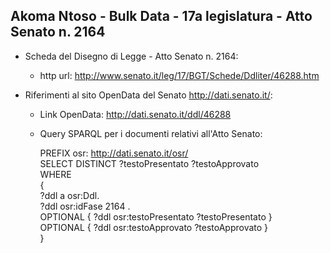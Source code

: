 ## Akoma Ntoso - Bulk Data - 17a legislatura - Atto Senato n. 2164 ##

* Scheda del Disegno di Legge - Atto Senato n. 2164:
	* http url: http://www.senato.it/leg/17/BGT/Schede/Ddliter/46288.htm

* Riferimenti al sito OpenData del Senato http://dati.senato.it/:
	* Link OpenData: http://dati.senato.it/ddl/46288
	* Query SPARQL per i documenti relativi all'Atto Senato:

        PREFIX osr: <http://dati.senato.it/osr/>  
		SELECT DISTINCT ?testoPresentato ?testoApprovato  
		WHERE  
		{  
		    ?ddl a osr:Ddl.  
		    ?ddl osr:idFase 2164 .  
		    OPTIONAL { ?ddl osr:testoPresentato ?testoPresentato }  
		    OPTIONAL { ?ddl osr:testoApprovato ?testoApprovato }  
		}
		